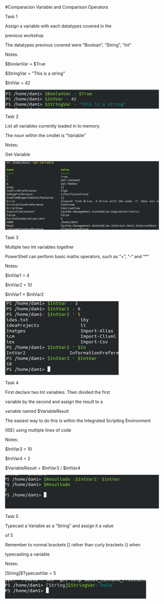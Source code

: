 #Comparacion
Variable and Comparison Operators

Task 1

Assign a variable with each datatypes covered in the

previous workshop

The datatypes previous covered were “Boolean”, “String”, “Int”

Notes:

$BoolanVar = $True

$StringVar = "This is a string"

$IntVar = 42

![](images/image2.png)

Task 2

List all variables currently loaded in to memory.

The noun within the cmdlet is “Variable”

Notes:

Get-Variable

![](images/image1.png)

Task 3

Multiple two Int variables together

PowerShell can perform basic maths operators, such as “+”, “-“ and “\*”

Notes:

$IntVar1 = 4

$IntVar2 = 10

$IntVar1 \* $IntVar2

![](images/image4.png)

Task 4

First declare two Int variables. Then divided the first

variable by the second and assign the result to a

variable named $VariableResult

The easiest way to do this is within the Integrated Scripting Environment

(ISE) using multiple lines of code

Notes:

$IntVar3 = 10

$IntVar4 = 2

$VariableResult = $IntVar3 / $IntVar4

![](images/image5.png)

Task 5

Typecast a Variable as a “String” and assign it a value

of 5

Remember to normal brackets \[\] rather than curly brackets {} when

typecasting a variable

Notes:

\[String\]$TypecastVar = 5

![](images/image3.png)
